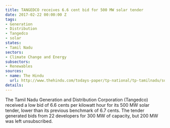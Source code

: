 ```yaml
---
title: TANGEDCO receives 6.6 cent bid for 500 MW solar tender
date: 2017-02-22 00:00:00 Z
tags:
- Generation
- Distribution
- Tangedco
- solar
states:
- Tamil Nadu
sectors:
- Climate Change and Energy
subsectors:
- Renewables
sources:
- name: The Hindu
  url: http://www.thehindu.com/todays-paper/tp-national/tp-tamilnadu/solar-energy-prospects-brighten/article17328028.ece
details: 
---
```


The Tamil Nadu Generation and Distribution Corporation (Tangedco) received a low bid of 6.6 cents per kilowatt hour for its 500 MW solar tender, lower than its previous benchmark of 6.7 cents. The tender generated bids from 22 developers for 300 MW of capacity, but 200 MW was left unsubscribed.
